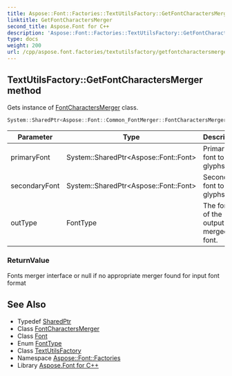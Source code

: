 ```yaml
---
title: Aspose::Font::Factories::TextUtilsFactory::GetFontCharactersMerger method
linktitle: GetFontCharactersMerger
second_title: Aspose.Font for C++
description: 'Aspose::Font::Factories::TextUtilsFactory::GetFontCharactersMerger method. Gets instance of FontCharactersMerger class in C++.'
type: docs
weight: 200
url: /cpp/aspose.font.factories/textutilsfactory/getfontcharactersmerger/
---
```

## TextUtilsFactory::GetFontCharactersMerger method


Gets instance of [FontCharactersMerger](../) class.

```cpp
System::SharedPtr<Aspose::Font::Common_FontMerger::FontCharactersMerger> Aspose::Font::Factories::TextUtilsFactory::GetFontCharactersMerger(System::SharedPtr<Aspose::Font::Font> primaryFont, System::SharedPtr<Aspose::Font::Font> secondaryFont, FontType outType)
```


| Parameter | Type | Description |
| --- | --- | --- |
| primaryFont | System::SharedPtr\<Aspose::Font::Font\> | Primary font to take glyphs from |
| secondaryFont | System::SharedPtr\<Aspose::Font::Font\> | Secondary font to take glyphs from |
| outType | FontType | The format of the output merged font. |

### ReturnValue

Fonts merger interface or null if no appropriate merger found for input font format



## See Also

* Typedef [SharedPtr](../../../system/sharedptr/)
* Class [FontCharactersMerger](../../../aspose.font.common_fontmerger/fontcharactersmerger/)
* Class [Font](../../../aspose.font/font/)
* Enum [FontType](../../../aspose.font/fonttype/)
* Class [TextUtilsFactory](../)
* Namespace [Aspose::Font::Factories](../../)
* Library [Aspose.Font for C++](../../../)
